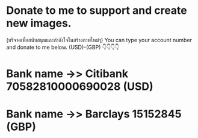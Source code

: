 # Donate to me to support and create new images. 
(บริจาคเพื่อสนับสนุนและกำลังใจในสร้างภาพใหม่ๆ)
You can type your account number and donate to me below. (USD)-(GBP) 👇👇👇👇

# Bank name ->> Citibank 70582810000690028 (USD)
# Bank name ->> Barclays 15152845 (GBP)
